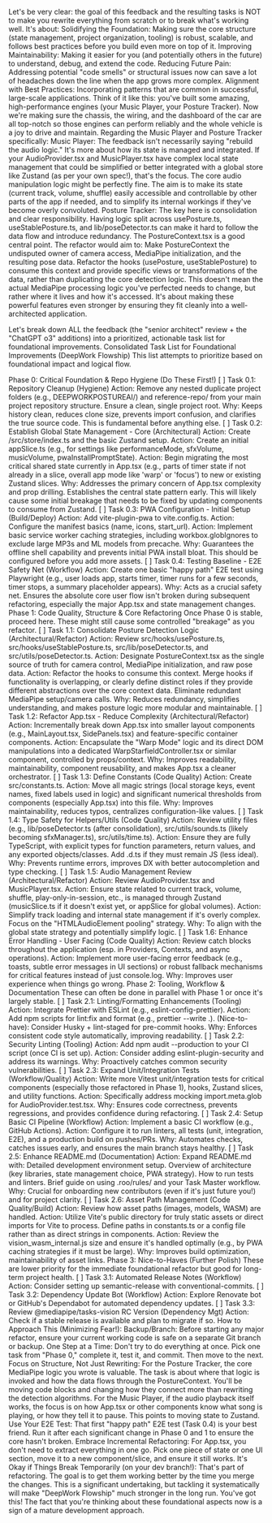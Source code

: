 Let's be very clear: the goal of this feedback and the resulting tasks is NOT to make you rewrite everything from scratch or to break what's working well. It's about:
Solidifying the Foundation: Making sure the core structure (state management, project organization, tooling) is robust, scalable, and follows best practices before you build even more on top of it.
Improving Maintainability: Making it easier for you (and potentially others in the future) to understand, debug, and extend the code.
Reducing Future Pain: Addressing potential "code smells" or structural issues now can save a lot of headaches down the line when the app grows more complex.
Alignment with Best Practices: Incorporating patterns that are common in successful, large-scale applications.
Think of it like this: you've built some amazing, high-performance engines (your Music Player, your Posture Tracker). Now we're making sure the chassis, the wiring, and the dashboard of the car are all top-notch so those engines can perform reliably and the whole vehicle is a joy to drive and maintain.
Regarding the Music Player and Posture Tracker specifically:
Music Player: The feedback isn't necessarily saying "rebuild the audio logic." It's more about how its state is managed and integrated. If your AudioProvider.tsx and MusicPlayer.tsx have complex local state management that could be simplified or better integrated with a global store like Zustand (as per your own spec!), that's the focus. The core audio manipulation logic might be perfectly fine. The aim is to make its state (current track, volume, shuffle) easily accessible and controllable by other parts of the app if needed, and to simplify its internal workings if they've become overly convoluted.
Posture Tracker: The key here is consolidation and clear responsibility. Having logic split across usePosture.ts, useStablePosture.ts, and lib/poseDetector.ts can make it hard to follow the data flow and introduce redundancy. The PostureContext.tsx is a good central point. The refactor would aim to:
Make PostureContext the undisputed owner of camera access, MediaPipe initialization, and the resulting pose data.
Refactor the hooks (usePosture, useStablePosture) to consume this context and provide specific views or transformations of the data, rather than duplicating the core detection logic.
This doesn't mean the actual MediaPipe processing logic you've perfected needs to change, but rather where it lives and how it's accessed.
It's about making these powerful features even stronger by ensuring they fit cleanly into a well-architected application.


Let's break down ALL the feedback (the "senior architect" review + the "ChatGPT o3" additions) into a prioritized, actionable task list for foundational improvements.
Consolidated Task List for Foundational Improvements (DeepWork Flowship)
This list attempts to prioritize based on foundational impact and logical flow.


Phase 0: Critical Foundation & Repo Hygiene (Do These First!)
[ ] Task 0.1: Repository Cleanup (Hygiene)
Action: Remove any nested duplicate project folders (e.g., DEEPWORKPOSTUREAI/) and reference-repo/ from your main project repository structure. Ensure a clean, single project root.
Why: Keeps history clean, reduces clone size, prevents import confusion, and clarifies the true source code. This is fundamental before anything else.
[ ] Task 0.2: Establish Global State Management - Core (Architectural)
Action: Create /src/store/index.ts and the basic Zustand setup.
Action: Create an initial appSlice.ts (e.g., for settings like performanceMode, sfxVolume, musicVolume, pwaInstallPromptState).
Action: Begin migrating the most critical shared state currently in App.tsx (e.g., parts of timer state if not already in a slice, overall app mode like 'warp' or 'focus') to new or existing Zustand slices.
Why: Addresses the primary concern of App.tsx complexity and prop drilling. Establishes the central state pattern early. This will likely cause some initial breakage that needs to be fixed by updating components to consume from Zustand.
[ ] Task 0.3: PWA Configuration - Initial Setup (Build/Deploy)
Action: Add vite-plugin-pwa to vite.config.ts.
Action: Configure the manifest basics (name, icons, start_url).
Action: Implement basic service worker caching strategies, including workbox.globIgnores to exclude large MP3s and ML models from precache.
Why: Guarantees the offline shell capability and prevents initial PWA install bloat. This should be configured before you add more assets.
[ ] Task 0.4: Testing Baseline - E2E Safety Net (Workflow)
Action: Create one basic "happy path" E2E test using Playwright (e.g., user loads app, starts timer, timer runs for a few seconds, timer stops, a summary placeholder appears).
Why: Acts as a crucial safety net. Ensures the absolute core user flow isn't broken during subsequent refactoring, especially the major App.tsx and state management changes.
Phase 1: Code Quality, Structure & Core Refactoring
Once Phase 0 is stable, proceed here. These might still cause some controlled "breakage" as you refactor.
[ ] Task 1.1: Consolidate Posture Detection Logic (Architectural/Refactor)
Action: Review src/hooks/usePosture.ts, src/hooks/useStablePosture.ts, src/lib/poseDetector.ts, and src/utils/poseDetector.ts.
Action: Designate PostureContext.tsx as the single source of truth for camera control, MediaPipe initialization, and raw pose data.
Action: Refactor the hooks to consume this context. Merge hooks if functionality is overlapping, or clearly define distinct roles if they provide different abstractions over the core context data. Eliminate redundant MediaPipe setup/camera calls.
Why: Reduces redundancy, simplifies understanding, and makes posture logic more modular and maintainable.
[ ] Task 1.2: Refactor App.tsx - Reduce Complexity (Architectural/Refactor)
Action: Incrementally break down App.tsx into smaller layout components (e.g., MainLayout.tsx, SidePanels.tsx) and feature-specific container components.
Action: Encapsulate the "Warp Mode" logic and its direct DOM manipulations into a dedicated WarpStarfieldController.tsx or similar component, controlled by props/context.
Why: Improves readability, maintainability, component reusability, and makes App.tsx a cleaner orchestrator.
[ ] Task 1.3: Define Constants (Code Quality)
Action: Create src/constants.ts.
Action: Move all magic strings (local storage keys, event names, fixed labels used in logic) and significant numerical thresholds from components (especially App.tsx) into this file.
Why: Improves maintainability, reduces typos, centralizes configuration-like values.
[ ] Task 1.4: Type Safety for Helpers/Utils (Code Quality)
Action: Review utility files (e.g., lib/poseDetector.ts (after consolidation), src/utils/sounds.ts (likely becoming sfxManager.ts), src/utils/time.ts).
Action: Ensure they are fully TypeScript, with explicit types for function parameters, return values, and any exported objects/classes. Add .d.ts if they must remain JS (less ideal).
Why: Prevents runtime errors, improves DX with better autocompletion and type checking.
[ ] Task 1.5: Audio Management Review (Architectural/Refactor)
Action: Review AudioProvider.tsx and MusicPlayer.tsx.
Action: Ensure state related to current track, volume, shuffle, play-only-in-session, etc., is managed through Zustand (musicSlice.ts if it doesn't exist yet, or appSlice for global volumes).
Action: Simplify track loading and internal state management if it's overly complex. Focus on the "HTMLAudioElement pooling" strategy.
Why: To align with the global state strategy and potentially simplify logic.
[ ] Task 1.6: Enhance Error Handling - User Facing (Code Quality)
Action: Review catch blocks throughout the application (esp. in Providers, Contexts, and async operations).
Action: Implement more user-facing error feedback (e.g., toasts, subtle error messages in UI sections) or robust fallback mechanisms for critical features instead of just console.log.
Why: Improves user experience when things go wrong.
Phase 2: Tooling, Workflow & Documentation
These can often be done in parallel with Phase 1 or once it's largely stable.
[ ] Task 2.1: Linting/Formatting Enhancements (Tooling)
Action: Integrate Prettier with ESLint (e.g., eslint-config-prettier).
Action: Add npm scripts for lint:fix and format (e.g., prettier --write .).
(Nice-to-have): Consider Husky + lint-staged for pre-commit hooks.
Why: Enforces consistent code style automatically, improving readability.
[ ] Task 2.2: Security Linting (Tooling)
Action: Add npm audit --production to your CI script (once CI is set up).
Action: Consider adding eslint-plugin-security and address its warnings.
Why: Proactively catches common security vulnerabilities.
[ ] Task 2.3: Expand Unit/Integration Tests (Workflow/Quality)
Action: Write more Vitest unit/integration tests for critical components (especially those refactored in Phase 1), hooks, Zustand slices, and utility functions.
Action: Specifically address mocking import.meta.glob for AudioProvider.test.tsx.
Why: Ensures code correctness, prevents regressions, and provides confidence during refactoring.
[ ] Task 2.4: Setup Basic CI Pipeline (Workflow)
Action: Implement a basic CI workflow (e.g., GitHub Actions).
Action: Configure it to run linters, all tests (unit, integration, E2E), and a production build on pushes/PRs.
Why: Automates checks, catches issues early, and ensures the main branch stays healthy.
[ ] Task 2.5: Enhance README.md (Documentation)
Action: Expand README.md with:
Detailed development environment setup.
Overview of architecture (key libraries, state management choice, PWA strategy).
How to run tests and linters.
Brief guide on using .roo/rules/ and your Task Master workflow.
Why: Crucial for onboarding new contributors (even if it's just future you!) and for project clarity.
[ ] Task 2.6: Asset Path Management (Code Quality/Build)
Action: Review how asset paths (images, models, WASM) are handled.
Action: Utilize Vite's public directory for truly static assets or direct imports for Vite to process. Define paths in constants.ts or a config file rather than as direct strings in components.
Action: Review the vision_wasm_internal.js size and ensure it's handled optimally (e.g., by PWA caching strategies if it must be large).
Why: Improves build optimization, maintainability of asset links.
Phase 3: Nice-to-Haves (Further Polish)
These are lower priority for the immediate foundational refactor but good for long-term project health.
[ ] Task 3.1: Automated Release Notes (Workflow)
Action: Consider setting up semantic-release with conventional-commits.
[ ] Task 3.2: Dependency Update Bot (Workflow)
Action: Explore Renovate bot or GitHub's Dependabot for automated dependency updates.
[ ] Task 3.3: Review @mediapipe/tasks-vision RC Version (Dependency Mgt)
Action: Check if a stable release is available and plan to migrate if so.
How to Approach This (Minimizing Fear!):
Backup/Branch: Before starting any major refactor, ensure your current working code is safe on a separate Git branch or backup.
One Step at a Time: Don't try to do everything at once. Pick one task from "Phase 0," complete it, test it, and commit. Then move to the next.
Focus on Structure, Not Just Rewriting:
For the Posture Tracker, the core MediaPipe logic you wrote is valuable. The task is about where that logic is invoked and how the data flows through the PostureContext. You'll be moving code blocks and changing how they connect more than rewriting the detection algorithms.
For the Music Player, if the audio playback itself works, the focus is on how App.tsx or other components know what song is playing, or how they tell it to pause. This points to moving state to Zustand.
Use Your E2E Test: That first "happy path" E2E test (Task 0.4) is your best friend. Run it after each significant change in Phase 0 and 1 to ensure the core hasn't broken.
Embrace Incremental Refactoring: For App.tsx, you don't need to extract everything in one go. Pick one piece of state or one UI section, move it to a new component/slice, and ensure it still works.
It's Okay if Things Break Temporarily (on your dev branch!): That's part of refactoring. The goal is to get them working better by the time you merge the changes.
This is a significant undertaking, but tackling it systematically will make "DeepWork Flowship" much stronger in the long run. You've got this! The fact that you're thinking about these foundational aspects now is a sign of a mature development approach.